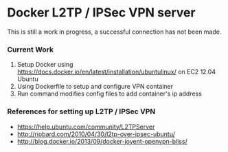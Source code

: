# Docker L2TP / IPSec VPN server

This is still a work in progress, a successful connection has not been made.

### Current Work
1. Setup Docker using https://docs.docker.io/en/latest/installation/ubuntulinux/ on EC2 12.04 Ubuntu  
1. Using Dockerfile to setup and configure VPN container
1. Run command modifies config files to add container's ip address

### References for setting up L2TP / IPSec VPN
- https://help.ubuntu.com/community/L2TPServer
- http://riobard.com/2010/04/30/l2tp-over-ipsec-ubuntu/ 
- http://blog.docker.io/2013/09/docker-joyent-openvpn-bliss/
